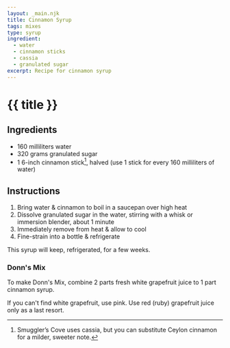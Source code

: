 ```yaml
---
layout: _main.njk
title: Cinnamon Syrup
tags: mixes
type: syrup
ingredient:
  - water
  - cinnamon sticks
  - cassia
  - granulated sugar
excerpt: Recipe for cinnamon syrup
---
```


<!-- markdownlint-disable MD025 -->
# {{ title }}
<!-- markdownlint-enable MD025 -->

## Ingredients

* 160 milliliters water
* 320 grams granulated sugar
* 1 6-inch cinnamon stick[^1], halved (use 1 stick for every 160 milliliters of water)

[^1]: Smuggler’s Cove uses cassia, but you can substitute Ceylon cinnamon for a milder, sweeter note.

## Instructions

1. Bring water & cinnamon to boil in a saucepan over high heat
2. Dissolve granulated sugar in the water, stirring with a whisk or immersion blender, about 1 minute
3. Immediately remove from heat & allow to cool
4. Fine-strain into a bottle & refrigerate

<tiki-callout type="note">

  This syrup will keep, refrigerated, for a few weeks.

</tiki-callout>

<tiki-callout type="tip">

### Donn's Mix

  To make Donn's Mix, combine 2 parts fresh white grapefruit juice to 1 part cinnamon syrup.

  If you can't find white grapefruit, use pink. Use red (ruby) grapefruit juice only as a last resort.

</tiki-callout>

<div
  data-cat[0]="Syrup"
  data-ingredient[0]="Cinnamon, Ceylon"
  data-ingredient[1]="Cinnamon, cassia"
  data-ingredient[2]="Sugar, granulated"
  data-ingredient[3]="Water"
  data-pagefind-filter="
    Category[data-cat[0]],
    Ingredient[data-ingredient[0]],
    Ingredient[data-ingredient[1]],
    Ingredient[data-ingredient[2]],
    Ingredient[data-ingredient[3]]
  "
>
</div>
